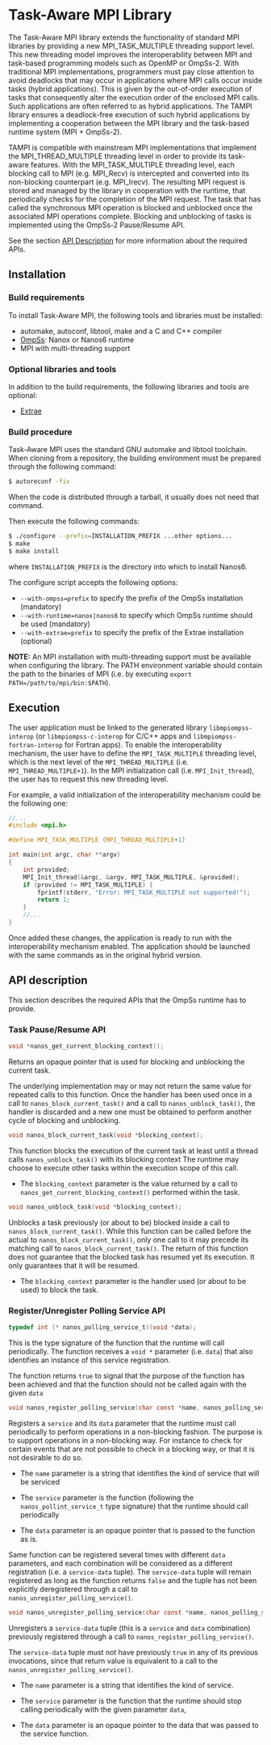 # Task-Aware MPI Library

The Task-Aware MPI library extends the functionality of standard MPI libraries
by providing a new MPI_TASK_MULTIPLE threading support level. This new threading
model improves the interoperability between MPI and task-based programming models
such as OpenMP or OmpSs-2. With traditional MPI implementations, programmers must
pay close attention to avoid deadlocks that may occur in applications where MPI
calls occur inside tasks (hybrid applications). This is given by the out-of-order
execution of tasks that consequently alter the execution order of the enclosed
MPI calls. Such applications are often referred to as hybrid applications. The
TAMPI library ensures a deadlock-free execution of such hybrid applications by
implementing a cooperation between the MPI library and the task-based runtime
system (MPI + OmpSs-2).

TAMPI is compatible with mainstream MPI implementations that implement the
MPI_THREAD_MULTIPLE threading level in order to provide its task-aware features.
With the MPI_TASK_MULTIPLE threading level, each blocking call to MPI (e.g. MPI_Recv)
is intercepted and converted into its non-blocking counterpart (e.g. MPI_Irecv).
The resulting MPI request is stored and managed by the library in cooperation
with the runtime, that periodically checks for the completion of the MPI request.
The task that has called the synchronous MPI operation is blocked and unblocked
once the associated MPI operations complete. Blocking and unblocking of tasks is
implemented using the OmpSs-2 Pause/Resume API.

See the section [API Description](#api-description) for more information about the
required APIs.

## Installation
### Build requirements

To install Task-Aware MPI, the following tools and libraries must be installed:

+ automake, autoconf, libtool, make and a C and C++ compiler
+ [OmpSs](https://pm.bsc.es): Nanox or Nanos6 runtime
+ MPI with multi-threading support

### Optional libraries and tools

In addition to the build requirements, the following libraries and tools are optional:

+ [Extrae](https://tools.bsc.es/extrae)

### Build procedure

Task-Aware MPI uses the standard GNU automake and libtool toolchain.
When cloning from a repository, the building environment must be prepared through the following command:

```sh
$ autoreconf -fiv
```

When the code is distributed through a tarball, it usually does not need that command.

Then execute the following commands:

```sh
$ ./configure --prefix=INSTALLATION_PREFIX ...other options...
$ make
$ make install
```

where `INSTALLATION_PREFIX` is the directory into which to install Nanos6.

The configure script accepts the following options:

+ `--with-ompss=prefix` to specify the prefix of the OmpSs installation (mandatory)
+ `--with-runtime=nanox|nanos6` to specify which OmpSs runtime should be used (mandatory)
+ `--with-extrae=prefix` to specify the prefix of the Extrae installation (optional)

**NOTE:** An MPI installation with multi-threading support must be available when
configuring the library. The PATH environment variable should contain the path to
the binaries of MPI (i.e. by executing `export PATH=/path/to/mpi/bin:$PATH`).

## Execution

The user application must be linked to the generated library `libmpiompss-interop` (or
`libmpiompss-c-interop` for C/C++ apps and `libmpiompss-fortran-interop` for Fortran apps).
To enable the interoperability mechanism, the user have to define the `MPI_TASK_MULTIPLE`
threading level, which is the next level of the `MPI_THREAD_MULTIPLE` (i.e. `MPI_THREAD_MULTIPLE+1`).
In the MPI initialization call (i.e. `MPI_Init_thread`), the user has to request this
new threading level.

For example, a valid initialization of the interoperability mechanism could be the following one:
```c
//...
#include <mpi.h>

#define MPI_TASK_MULTIPLE (MPI_THREAD_MULTIPLE+1)

int main(int argc, char **argv)
{
	int provided;
	MPI_Init_thread(&argc, &argv, MPI_TASK_MULTIPLE, &provided);
	if (provided != MPI_TASK_MULTIPLE) {
		fprintf(stderr, "Error: MPI_TASK_MULTIPLE not supported!");
		return 1;
	}
	//...
}
```

Once added these changes, the application is ready to run with the interoperability
mechanism enabled. The application should be launched with the same commands as in
the original hybrid version.

## API description

This section describes the required APIs that the OmpSs runtime has to provide.

### Task Pause/Resume API

```c
void *nanos_get_current_blocking_context();
```
Returns an opaque pointer that is used for blocking and unblocking the current
task.

The underlying implementation may or may not return the same value for repeated
calls to this function. Once the handler has been used once in a call to
`nanos_block_current_task()` and a call to `nanos_unblock_task()`, the handler
is discarded and a new one must be obtained to perform another cycle of
blocking and unblocking.


```c
void nanos_block_current_task(void *blocking_context);
```
This function blocks the execution of the current task at least until a thread
calls `nanos_unblock_task()` with its blocking context The runtime may choose
to execute other tasks within the execution scope of this call.

* The `blocking_context` parameter is the value returned by a call to
`nanos_get_current_blocking_context()` performed within the task.


```c
void nanos_unblock_task(void *blocking_context);
```
Unblocks a task previously (or about to be) blocked inside a call to
`nanos_block_current_task()`.  While this function can be called before the
actual to `nanos_block_current_task()`, only one call to it may precede its
matching call to `nanos_block_current_task()`.  The return of this function
does not guarantee that the blocked task has resumed yet its execution. It only
guarantees that it will be resumed.

* The `blocking_context` parameter is the handler used (or about to be used) to
block the task.


### Register/Unregister Polling Service API

```c
typedef int (* nanos_polling_service_t)(void *data);
```
This is the type signature of the function that the runtime will call
periodically. The function receives a `void *` parameter (i.e. `data`) that
also identifies an instance of this service registration.

The function returns `true` to signal that the purpose of the function has been
achieved and that the function should not be called again with the given `data`


```c
void nanos_register_polling_service(char const *name, nanos_polling_service_t service, void *data);
```

Registers a `service` and its `data` parameter that the runtime must call
periodically to perform operations in a non-blocking fashion.  The  purpose is
to support operations in a non-blocking way. For instance to check for certain
events that are not possible to check in a blocking way, or that it is not
desirable to do so.

* The `name` parameter is a string that identifies the kind of service that will
be serviced

* The `service` parameter is the function (following the
`nanos_pollint_service_t` type signature) that the runtime should call
periodically

* The `data` parameter is an opaque pointer that is passed to the function as is.

Same function can be registered several times with different `data` parameters,
and each combination will be considered as a different registration (i.e. a
`service-data` tuple).  The `service-data` tuple will remain registered as long
as the function returns `false` and the tuple has not been explicitly
deregistered through a call to `nanos_unregister_polling_service()`.


```c
void nanos_unregister_polling_service(char const *name, nanos_polling_service_t service, void *data);
```
Unregisters a `service-data` tuple (this is a `service` and `data` combination)
previously registered  through a call to `nanos_register_polling_service()`.

The `service-data` tuple must not have previously `true` in any of its previous
invocations, since that return value is equivalent to a call to the
`nanos_unregister_polling_service()`.

* The `name` parameter is a string that identifies the kind of service.

* The `service` parameter is the function that the runtime should stop calling periodically
with the given parameter `data`,

* The `data` parameter is an opaque pointer to the data that was passed to the service
function.

